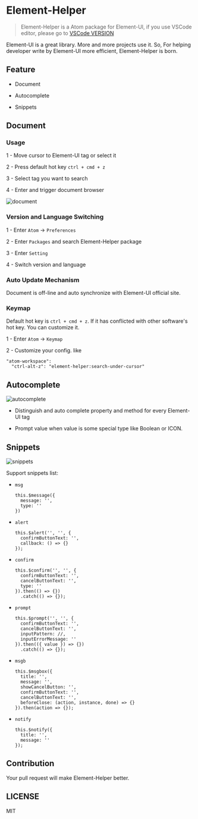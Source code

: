 # Element-Helper

> Element-Helper is a Atom package for Element-UI, if you use VSCode editor, please go to [VSCode VERSION](https://marketplace.visualstudio.com/items?itemName=ElemeFE.vscode-element-helper)

Element-UI is a great library. More and more projects use it. So, For helping developer write by Element-UI more efficient, Element-Helper is born.

## Feature

* Document

* Autocomplete

* Snippets


## Document

### Usage

1 - Move cursor to Element-UI tag or select it

2 - Press default hot key `ctrl + cmd + z`

3 - Select tag you want to search

4 - Enter and trigger document browser

![document](https://user-images.githubusercontent.com/1659577/27280445-8077e646-551a-11e7-93c0-fb577020c841.gif)

### Version and Language Switching

1 - Enter `Atom` -> `Preferences`

2 - Enter `Packages` and search Element-Helper package

3 - Enter `Setting`

4 - Switch version and language

### Auto Update Mechanism

Document is off-line and auto synchronize with Element-UI official site.

### Keymap

Default hot key is  `ctrl + cmd + z`. If it has conflicted with other software's hot key. You can customize it.

1 - Enter `Atom` -> `Keymap`

2 - Customize your config. like

```
"atom-workspace":
  "ctrl-alt-z": "element-helper:search-under-cursor"
```


## Autocomplete

![autocomplete](https://cloud.githubusercontent.com/assets/1659577/26758337/e0417b1e-490d-11e7-87be-c2640d239285.gif)

* Distinguish and auto complete property and method for every Element-UI tag

* Prompt value when value is some special type like Boolean or ICON.


## Snippets

![snippets](https://cloud.githubusercontent.com/assets/1659577/26758333/b8c2b3c8-490d-11e7-9349-666e47712860.gif)

Support snippets list:

* `msg`

  ```
  this.$message({
    message: '',
    type: ''
  })
  ```

* `alert`

  ```
  this.$alert('', '', {
    confirmButtonText: '',
    callback: () => {}
  });
  ```

* `confirm`

  ```
  this.$confirm('', '', {
    confirmButtonText: '',
    cancelButtonText: '',
    type: ''
  }).then(() => {})
    .catch(() => {});
  ```

* `prompt`

  ```
  this.$prompt('', '', {
    confirmButtonText: '',
    cancelButtonText: '',
    inputPattern: //,
    inputErrorMessage: ''
  }).then(({ value }) => {})
    .catch(() => {});
  ```

* `msgb`

  ```
  this.$msgbox({
    title: '',
    message: '',
    showCancelButton: '',
    confirmButtonText: '',
    cancelButtonText: '',
    beforeClose: (action, instance, done) => {}
  }).then(action => {});
  ```

* `notify`

  ```
  this.$notify({
    title: '',
    message: ''
  });
  ```

## Contribution

Your pull request will make Element-Helper better.

## LICENSE

MIT
